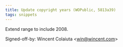 ```yaml
---
title: Update copyright years (WOPublic, 5813a39)
tags: snippets
---
```


Extend range to include 2008.

Signed-off-by: Wincent Colaiuta &lt;win@wincent.com&gt;
